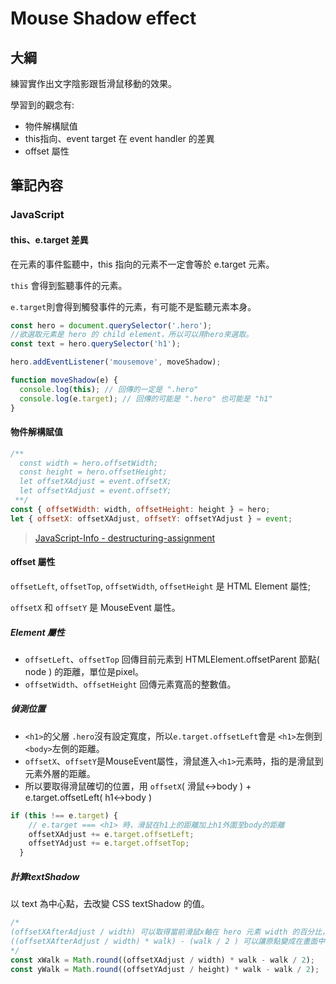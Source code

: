 # Mouse Shadow effect

## 大綱

練習實作出文字陰影跟哲滑鼠移動的效果。

學習到的觀念有:

- 物件解構賦值
- this指向、event target 在 event handler 的差異
- offset 屬性

## 筆記內容

### JavaScript

#### **this、e.target 差異**

在元素的事件監聽中，this 指向的元素不一定會等於 e.target 元素。

`this` 會得到監聽事件的元素。

`e.target`則會得到觸發事件的元素，有可能不是監聽元素本身。

```javascript
const hero = document.querySelector('.hero');
//欲選取元素是 hero 的 child element，所以可以用hero來選取。
const text = hero.querySelector('h1'); 

hero.addEventListener('mousemove', moveShadow);

function moveShadow(e) {
  console.log(this); // 回傳的一定是 ".hero"
  console.log(e.target); // 回傳的可能是 ".hero" 也可能是 "h1"
}
```

#### **物件解構賦值**

```javascript
/** 
  const width = hero.offsetWidth;
  const height = hero.offsetHeight; 
  let offsetXAdjust = event.offsetX;
  let offsetYAdjust = event.offsetY;
 **/
const { offsetWidth: width, offsetHeight: height } = hero;
let { offsetX: offsetXAdjust, offsetY: offsetYAdjust } = event;
```

> [JavaScript-Info - destructuring-assignment](https://javascript.info/destructuring-assignment)

#### **offset 屬性**

`offsetLeft`, `offsetTop`, `offsetWidth`, `offsetHeight` 是 HTML Element 屬性;

`offsetX` 和 `offsetY` 是 MouseEvent 屬性。

##### **Element 屬性**

- `offsetLeft`、`offsetTop` 回傳目前元素到 HTMLElement.offsetParent 節點( node ) 的距離，單位是pixel。
- `offsetWidth`、`offsetHeight` 回傳元素寬高的整數值。

##### **偵測位置**

- `<h1>`的父層 `.hero`沒有設定寬度，所以`e.target.offsetLeft`會是 `<h1>`左側到`<body>`左側的距離。
- `offsetX`、`offsetY`是MouseEvent屬性，滑鼠進入`<h1>`元素時，指的是滑鼠到元素外層的距離。
- 所以要取得滑鼠確切的位置，用 `offsetX`( 滑鼠<->body ) + e.target.offsetLeft( h1<->body )

```javascript
if (this !== e.target) {
    // e.target === <h1> 時，滑鼠在h1上的距離加上h1外圍至body的距離
    offsetXAdjust += e.target.offsetLeft;
    offsetYAdjust += e.target.offsetTop;
  }
```

##### **計算textShadow**

以 text 為中心點，去改變 CSS textShadow 的值。

```javascript
/*
(offsetXAfterAdjust / width) 可以取得當前滑鼠x軸在 hero 元素 width 的百分比，此時原點在畫面左上角。
((offsetXAfterAdjust / width) * walk) - (walk / 2 ) 可以讓原點變成在畫面中心。
*/
const xWalk = Math.round((offsetXAdjust / width) * walk - walk / 2);
const yWalk = Math.round((offsetYAdjust / height) * walk - walk / 2);
```

